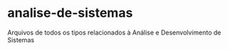 # analise-de-sistemas
Arquivos de todos os tipos relacionados à Análise e Desenvolvimento de Sistemas
